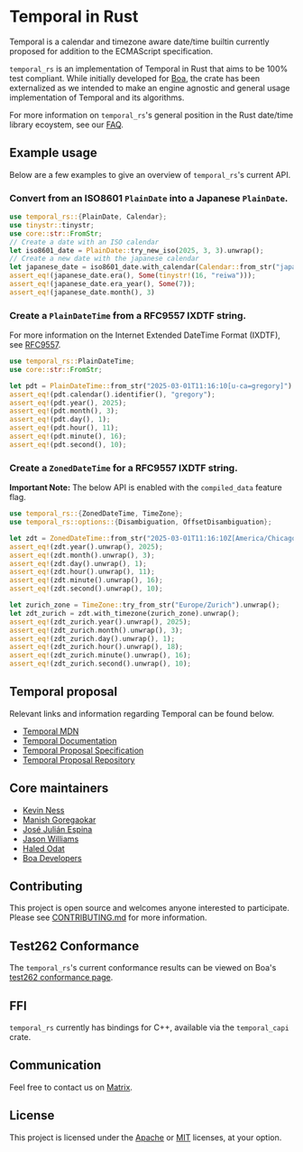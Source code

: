 # Temporal in Rust

Temporal is a calendar and timezone aware date/time builtin currently
proposed for addition to the ECMAScript specification.

`temporal_rs` is an implementation of Temporal in Rust that aims to be
100% test compliant. While initially developed for [Boa][boa-repo], the
crate has been externalized as we intended to make an engine agnostic
and general usage implementation of Temporal and its algorithms.

For more information on `temporal_rs`'s general position in the Rust
date/time library ecoystem, see our [FAQ](./docs/FAQ.md).

## Example usage

Below are a few examples to give an overview of `temporal_rs`'s current
API.

### Convert from an ISO8601 `PlainDate` into a Japanese `PlainDate`.

```rust
use temporal_rs::{PlainDate, Calendar};
use tinystr::tinystr;
use core::str::FromStr;
// Create a date with an ISO calendar
let iso8601_date = PlainDate::try_new_iso(2025, 3, 3).unwrap();
// Create a new date with the japanese calendar
let japanese_date = iso8601_date.with_calendar(Calendar::from_str("japanese").unwrap()).unwrap();
assert_eq!(japanese_date.era(), Some(tinystr!(16, "reiwa")));
assert_eq!(japanese_date.era_year(), Some(7));
assert_eq!(japanese_date.month(), 3)
```

### Create a `PlainDateTime` from a RFC9557 IXDTF string.

For more information on the Internet Extended DateTime Format (IXDTF),
see [RFC9557](https://www.rfc-editor.org/rfc/rfc9557.txt).

```rust
use temporal_rs::PlainDateTime;
use core::str::FromStr;

let pdt = PlainDateTime::from_str("2025-03-01T11:16:10[u-ca=gregory]").unwrap();
assert_eq!(pdt.calendar().identifier(), "gregory");
assert_eq!(pdt.year(), 2025);
assert_eq!(pdt.month(), 3);
assert_eq!(pdt.day(), 1);
assert_eq!(pdt.hour(), 11);
assert_eq!(pdt.minute(), 16);
assert_eq!(pdt.second(), 10);
```

### Create a `ZonedDateTime` for a RFC9557 IXDTF string.

**Important Note:** The below API is enabled with the `compiled_data`
feature flag.

```rust
use temporal_rs::{ZonedDateTime, TimeZone};
use temporal_rs::options::{Disambiguation, OffsetDisambiguation};

let zdt = ZonedDateTime::from_str("2025-03-01T11:16:10Z[America/Chicago][u-ca=iso8601]", Disambiguation::Compatible, OffsetDisambiguation::Reject).unwrap();
assert_eq!(zdt.year().unwrap(), 2025);
assert_eq!(zdt.month().unwrap(), 3);
assert_eq!(zdt.day().unwrap(), 1);
assert_eq!(zdt.hour().unwrap(), 11);
assert_eq!(zdt.minute().unwrap(), 16);
assert_eq!(zdt.second().unwrap(), 10);

let zurich_zone = TimeZone::try_from_str("Europe/Zurich").unwrap();
let zdt_zurich = zdt.with_timezone(zurich_zone).unwrap();
assert_eq!(zdt_zurich.year().unwrap(), 2025);
assert_eq!(zdt_zurich.month().unwrap(), 3);
assert_eq!(zdt_zurich.day().unwrap(), 1);
assert_eq!(zdt_zurich.hour().unwrap(), 18);
assert_eq!(zdt_zurich.minute().unwrap(), 16);
assert_eq!(zdt_zurich.second().unwrap(), 10);
```

## Temporal proposal

Relevant links and information regarding Temporal can be found below.

- [Temporal MDN](https://developer.mozilla.org/en-US/docs/Web/JavaScript/Reference/Global_Objects/Temporal)
- [Temporal Documentation](https://tc39.es/proposal-temporal/docs/)
- [Temporal Proposal Specification](https://tc39.es/proposal-temporal/)
- [Temporal Proposal Repository](https://github.com/tc39/proposal-temporal)

## Core maintainers

- [Kevin Ness](https://github.com/nekevss)
- [Manish Goregaokar](https://github.com/Manishearth)
- [José Julián Espina](https://github.com/jedel1043)
- [Jason Williams](https://github.com/jasonwilliams)
- [Haled Odat](https://github.com/HalidOdat)
- [Boa Developers](https://github.com/orgs/boa-dev/people)

## Contributing

This project is open source and welcomes anyone interested to
participate. Please see [CONTRIBUTING.md](./CONTRIBUTING.md) for more
information.

## Test262 Conformance

<!-- TODO: Potentially update with tests if a runner can be implemented -->

The `temporal_rs`'s current conformance results can be viewed on Boa's
[test262 conformance page](https://boajs.dev/conformance).

## FFI

`temporal_rs` currently has bindings for C++, available via the
`temporal_capi` crate.

## Communication

Feel free to contact us on
[Matrix](https://matrix.to/#/#boa:matrix.org).

## License

This project is licensed under the [Apache](./LICENSE-Apache) or
[MIT](./LICENSE-MIT) licenses, at your option.

[boa-repo]: https://github.com/boa-dev/boa
